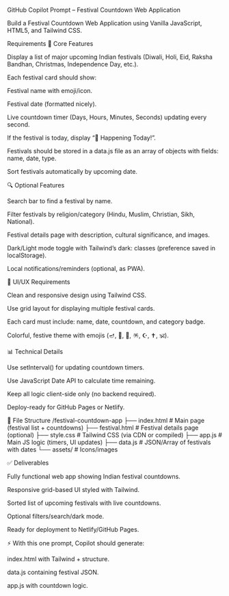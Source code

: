 GitHub Copilot Prompt – Festival Countdown Web Application

Build a Festival Countdown Web Application using Vanilla JavaScript, HTML5, and Tailwind CSS.

Requirements
🎊 Core Features

Display a list of major upcoming Indian festivals (Diwali, Holi, Eid, Raksha Bandhan, Christmas, Independence Day, etc.).

Each festival card should show:

Festival name with emoji/icon.

Festival date (formatted nicely).

Live countdown timer (Days, Hours, Minutes, Seconds) updating every second.

If the festival is today, display “🎉 Happening Today!”.

Festivals should be stored in a data.js file as an array of objects with fields: name, date, type.

Sort festivals automatically by upcoming date.

🔍 Optional Features

Search bar to find a festival by name.

Filter festivals by religion/category (Hindu, Muslim, Christian, Sikh, National).

Festival details page with description, cultural significance, and images.

Dark/Light mode toggle with Tailwind’s dark: classes (preference saved in localStorage).

Local notifications/reminders (optional, as PWA).

🎨 UI/UX Requirements

Clean and responsive design using Tailwind CSS.

Use grid layout for displaying multiple festival cards.

Each card must include: name, date, countdown, and category badge.

Colorful, festive theme with emojis (🪔, 🎨, 🎄, 🪅, ☪️, ✝️, 🕉️).

📊 Technical Details

Use setInterval() for updating countdown timers.

Use JavaScript Date API to calculate time remaining.

Keep all logic client-side only (no backend required).

Deploy-ready for GitHub Pages or Netlify.

📂 File Structure
/festival-countdown-app
  ├── index.html        # Main page (festival list + countdowns)
  ├── festival.html     # Festival details page (optional)
  ├── style.css         # Tailwind CSS (via CDN or compiled)
  ├── app.js            # Main JS logic (timers, UI updates)
  ├── data.js           # JSON/Array of festivals with dates
  └── assets/           # Icons/images

✅ Deliverables

Fully functional web app showing Indian festival countdowns.

Responsive grid-based UI styled with Tailwind.

Sorted list of upcoming festivals with live countdowns.

Optional filters/search/dark mode.

Ready for deployment to Netlify/GitHub Pages.

⚡ With this one prompt, Copilot should generate:

index.html with Tailwind + structure.

data.js containing festival JSON.

app.js with countdown logic.
